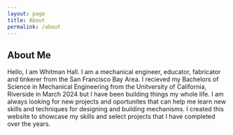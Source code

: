 ```yaml
---
layout: page
title: About
permalink: /about
---
```

## About Me
Hello, I am Whitman Hall.
I am a mechanical engineer, educator, fabricator and tinkerer from the San Francisco Bay Area.
I recieved my Bachelors of Science in Mechanical Engineering from the Unitversity of California, Riverside in March 2024 but I have been building things my whole life.
I am always looking for new projects and oportunites that can help me learn new skills and techniques for designing and building mechanisms.
I created this website to showcase my skills and select projects that I have completed over the years.
